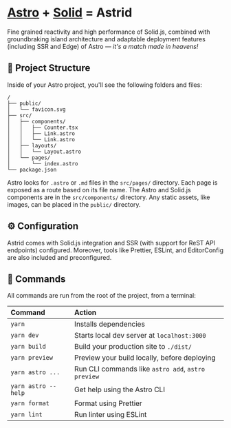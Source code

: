 # [Astro](https://astro.build) + [Solid](https://www.solidjs.com) = Astrid

Fine grained reactivity and high performance of Solid.js, combined with groundbraking island architecture and adaptable deployment features (including SSR and Edge) of Astro — _it's a match made in heavens!_

## 🚀 Project Structure

Inside of your Astro project, you'll see the following folders and files:

```
/
├── public/
│   └── favicon.svg
├── src/
│   ├── components/
│   │   ├── Counter.tsx
│   │   ├── Link.astro
│   │   └── Link.astro
│   ├── layouts/
│   │   └── Layout.astro
│   └── pages/
│       └── index.astro
└── package.json
```

Astro looks for `.astro` or `.md` files in the `src/pages/` directory. Each page is exposed as a route based on its file name. The Astro and Solid.js components are in the `src/components/` directory. Any static assets, like images, can be placed in the `public/` directory.

## ⚙ Configuration

Astrid comes with Solid.js integration and SSR (with support for ReST API endpoints) configured. Moreover, tools like Prettier, ESLint, and EditorConfig are also included and preconfigured.

## 🧞 Commands

All commands are run from the root of the project, from a terminal:

| Command             | Action                                             |
| :------------------ | :------------------------------------------------- |
| `yarn`              | Installs dependencies                              |
| `yarn dev`          | Starts local dev server at `localhost:3000`        |
| `yarn build`        | Build your production site to `./dist/`            |
| `yarn preview`      | Preview your build locally, before deploying       |
| `yarn astro ...`    | Run CLI commands like `astro add`, `astro preview` |
| `yarn astro --help` | Get help using the Astro CLI                       |
| `yarn format`       | Format using Prettier                              |
| `yarn lint`         | Run linter using ESLint                            |
